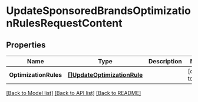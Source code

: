 # UpdateSponsoredBrandsOptimizationRulesRequestContent

## Properties
Name | Type | Description | Notes
------------ | ------------- | ------------- | -------------
**OptimizationRules** | [**[]UpdateOptimizationRule**](UpdateOptimizationRule.md) |  | [default to null]

[[Back to Model list]](../README.md#documentation-for-models) [[Back to API list]](../README.md#documentation-for-api-endpoints) [[Back to README]](../README.md)

